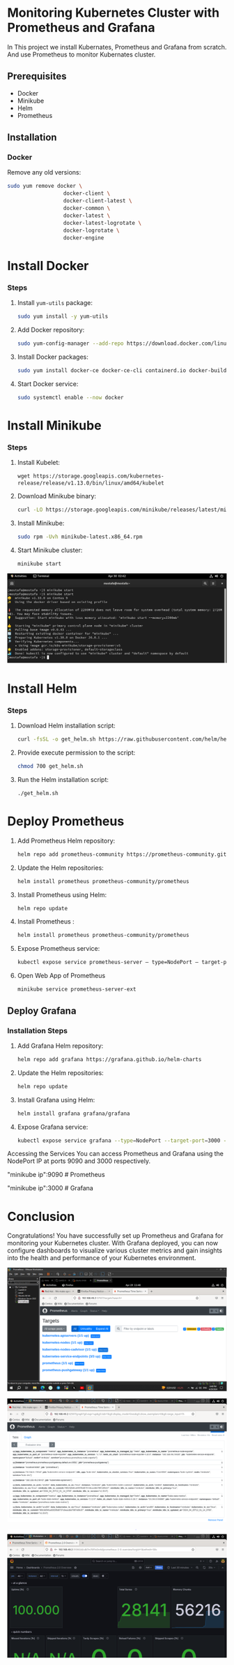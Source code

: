 # Monitoring Kubernetes Cluster with Prometheus and Grafana

In This project we install Kubernates, Prometheus and Grafana from scratch. And use Prometheus to monitor Kubernates cluster.
## Prerequisites

- Docker
- Minikube
- Helm
- Prometheus

## Installation

### Docker

Remove any old versions:

```bash
sudo yum remove docker \
                  docker-client \
                  docker-client-latest \
                  docker-common \
                  docker-latest \
                  docker-latest-logrotate \
                  docker-logrotate \
                  docker-engine
```
# Install Docker

### Steps

1. Install `yum-utils` package:
    ```bash
    sudo yum install -y yum-utils
    ```

2. Add Docker repository:
    ```bash
    sudo yum-config-manager --add-repo https://download.docker.com/linux/centos/docker-ce.repo
    ```

3. Install Docker packages:
    ```bash
    sudo yum install docker-ce docker-ce-cli containerd.io docker-buildx-plugin docker-compose-plugin
    ```

4. Start Docker service:
    ```bash
    sudo systemctl enable --now docker
    ```

# Install Minikube

### Steps
1. Install Kubelet: 
    ```
    wget https://storage.googleapis.com/kubernetes-release/release/v1.13.0/bin/linux/amd64/kubelet
    ```
2. Download Minikube binary:
    ```bash
    curl -LO https://storage.googleapis.com/minikube/releases/latest/minikube-latest.x86_64.rpm
    ```

3. Install Minikube:
    ```bash
    sudo rpm -Uvh minikube-latest.x86_64.rpm
    ```

4. Start Minikube cluster:
    ```bash
    minikube start
    ```
![Start minikube](https://github.com/MOstafaZaRiaa/monitoring-k8s-using-prometheus/blob/main/images/5.PNG?raw=true)

# Install Helm

### Steps

1. Download Helm installation script:
    ```bash
    curl -fsSL -o get_helm.sh https://raw.githubusercontent.com/helm/helm/main/scripts/get-helm-3
    ```

2. Provide execute permission to the script:
    ```bash
    chmod 700 get_helm.sh
    ```

3. Run the Helm installation script:
    ```bash
    ./get_helm.sh
    ```


# Deploy Prometheus

1. Add Prometheus Helm repository:
    ```bash
    helm repo add prometheus-community https://prometheus-community.github.io/helm-charts
    ```

2. Update the Helm repositories:
    ```bash
    helm install prometheus prometheus-community/prometheus
    ```

3. Install Prometheus using Helm:
    ```bash
    helm repo update
    ```

4. Install Prometheus :
    ```bash
    helm install prometheus prometheus-community/prometheus
    ```
4. Expose Prometheus service:
    ```bash
    kubectl expose service prometheus-server — type=NodePort — target-port=9090 — name=prometheus-server-ext
    ```
5. Open Web App of Prometheus
    ```
    minikube service prometheus-server-ext
    ```

## Deploy Grafana

### Installation Steps

1. Add Grafana Helm repository:
    ```bash
    helm repo add grafana https://grafana.github.io/helm-charts
    ```

2. Update the Helm repositories:
    ```bash
    helm repo update
    ```

3. Install Grafana using Helm:
    ```bash
    helm install grafana grafana/grafana
    ```

4. Expose Grafana service:
    ```bash
    kubectl expose service grafana --type=NodePort --target-port=3000 --name=grafana-np
    ```

Accessing the Services
You can access Prometheus and Grafana using the NodePort IP at ports 9090 and 3000 respectively.

"minikube ip":9090 # Prometheus

"minikube ip":3000 # Grafana

# Conclusion

Congratulations! You have successfully set up Prometheus and Grafana for monitoring your Kubernetes cluster. With Grafana deployed, you can now configure dashboards to visualize various cluster metrics and gain insights into the health and performance of your Kubernetes environment.

![all up services](https://github.com/MOstafaZaRiaa/monitoring-k8s-using-prometheus/blob/main/images/Capture.PNG?raw=true)

![all up services](https://github.com/MOstafaZaRiaa/monitoring-k8s-using-prometheus/blob/main/images/2.PNG?raw=true)

![grafana](https://github.com/MOstafaZaRiaa/monitoring-k8s-using-prometheus/blob/main/images/3.PNG?raw=true)






